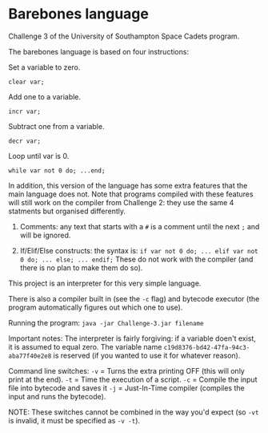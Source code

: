 # Barebones language
Challenge 3 of the University of Southampton Space Cadets program.

The barebones language is based on four instructions:

Set a variable to zero.

`clear var;`

Add one to a variable.

`incr var;`
  
Subtract one from a variable.

`decr var;`
  
Loop until var is 0.

`while var not 0 do; ...end;`

In addition, this version of the language has some extra features that the main language does not.
Note that programs compiled with these features will still work on the compiler from Challenge 2: they use the same 4 statments but organised differently.


1) Comments: any text that starts with a `#` is a comment until the next `;` and will be ignored.

2) If/Elif/Else constructs: the syntax is: `if var not 0 do; ... elif var not 0 do; ... else; ... endif;` These do not work with the compiler (and there is no plan to make them do so).
  
This project is an interpreter for this very simple language.

There is also a compiler built in (see the `-c` flag) and bytecode executor (the program automatically figures out which one to use).

Running the program:
`java -jar Challenge-3.jar filename` 


Important notes:
The interpreter is fairly forgiving: if a variable doen't exist, it is assumed to equal zero.
The variable name `c19d8376-bd42-47fa-94c3-aba77f40e2e8` is reserved (if you wanted to use it for whatever reason).

Command line switches:
`-v` = Turns the extra printing OFF (this will only print at the end).
`-t` = Time the execution of a script.
`-c` = Compile the input file into bytecode and saves it
`-j` = Just-In-Time compiler (compiles the input and runs the bytecode).

NOTE: These switches cannot be combined in the way you'd expect (so `-vt` is invalid, it must be specified as `-v -t`).
